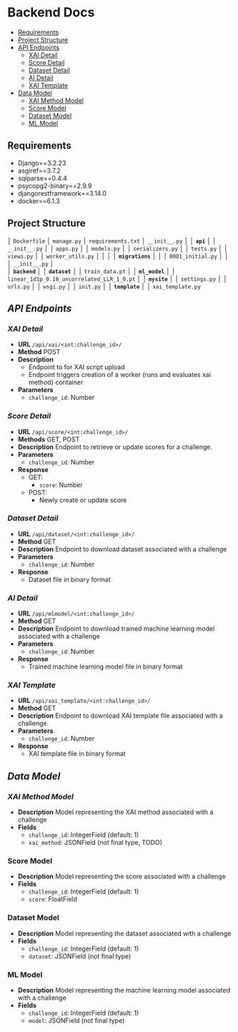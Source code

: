 # Backend Docs

- [Requirements](#requirements)
- [Project Structure](#project-structure)
- [API Endpoints](#api-endpoints)
  - [XAI Detail](#xai-detail)
  - [Score Detail](#score-detail)
  - [Dataset Detail](#dataset-detail)
  - [AI Detail](#ai-detail)
  - [XAI Template](#xai-template)
- [Data Model](#data-model)
  - [XAI Method Model](#xai-method-model)
  - [Score Model](#score-model)
  - [Dataset Model](#dataset-model)
  - [ML Model](#ml-model)

## Requirements

- Django==3.2.23 
- asgiref==3.7.2
- sqlparse==0.4.4
- psycopg2-binary==2.9.9
- djangorestframework==3.14.0
- docker==6.1.3

## Project Structure
│ `Dockerfile`
│ `manage.py`
│ `requirements.txt`
│ `__init__.py`
│
│ **``api``**
│ │ `__init__.py`
│ │ `apps.py`
│ │ `models.py`
│ │ `serializers.py`
│ │ `tests.py`
│ │ `views.py`
│ │ `worker_utils.py`
│ │
│ │ **``migrations``**
│ │ │ `0001_initial.py`
│ │ │ `__init__.py`
│  
│ **``backend``**
│
│ **``dataset``**
│ │ `train_data.pt`
│
│ **``ml_model``**
│ │ `linear_1d1p_0.18_uncorrelated_LLR_1_0.pt`
│
│ **``mysite``**
│ │ `settings.py`
│ │ `urls.py`
│ │ `wsgi.py`
│ │ `init.py`
│
│ **``template``**
│ │ `xai_template.py`

## *API Endpoints*

### *XAI Detail*

- **URL** `/api/xai/<int:challenge_id>/`
- **Method** POST
- **Description** 
  - Endpoint to for XAI script upload
  - Endpoint triggers creation of a worker (runs and evaluates xai method) container 
- **Parameters**
  - `challenge_id`: Number


### *Score Detail*

- **URL** `/api/score/<int:challenge_id>/`
- **Methods** GET, POST
- **Description** Endpoint to retrieve or update scores for a challenge.
- **Parameters**
  - `challenge_id`: Number
- **Response** 
  - GET:
    - `score`: Number
  - POST:
    - Newly create or update score

### *Dataset Detail*

- **URL** `/api/dataset/<int:challenge_id>/`
- **Method** GET
- **Description** Endpoint to download dataset associated with a challenge
- **Parameters**
  - `challenge_id`: Number
- **Response** 
  - Dataset file in binary format

### *AI Detail*

- **URL** `/api/mlmodel/<int:challenge_id>/`
- **Method** GET
- **Description** Endpoint to download trained machine learning model associated with a challenge
- **Parameters**
  - `challenge_id`: Number
- **Response** 
  - Trained machine learning model file in binary format

### *XAI Template*

- **URL** `/api/xai_template/<int:challenge_id>/`
- **Method** GET
- **Description** Endpoint to download XAI template file associated with a challenge.
- **Parameters**
  - `challenge_id`: Number
- **Response** 
  - XAI template file in binary format

## *Data Model*

### *XAI Method Model*
- **Description** Model representing the XAI  method associated with a challenge
- **Fields**
  - `challenge_id`: IntegerField (default: 1)
  - `xai_method`: JSONField (not final type, TODO)



### Score Model
- **Description** Model representing the score associated with a challenge 
- **Fields**
  - `challenge_id`: IntegerField (default: 1)
  - `score`: FloatField

### Dataset Model
- **Description** Model representing the dataset associated with a challenge
- **Fields**
  - `challenge_id`: IntegerField (default: 1)
  - `dataset`: JSONField (not final type)

### ML Model
- **Description** Model representing the machine learning model associated with a challenge
- **Fields**
  - `challenge_id`: IntegerField (default: 1)
  - `model`: JSONField (not final type)

